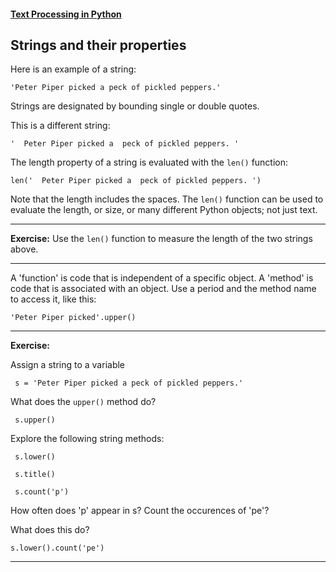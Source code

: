 #### [Text Processing in Python](.)

## Strings and their properties

Here is an example of a string:

    'Peter Piper picked a peck of pickled peppers.'

Strings are designated by bounding single or double quotes.

This is a different string:

    '  Peter Piper picked a  peck of pickled peppers. '

The length property of a string is evaluated with the `len()` function:

    len('  Peter Piper picked a  peck of pickled peppers. ')

Note that the length includes the spaces. The `len()` function can be used to evaluate the length, or size, or
many different Python objects; not just text.

---
**Exercise:** Use the `len()` function to measure the length of the two strings above.

---

A 'function' is code that is independent of a specific object. A 'method' is code that is associated with an object. 
Use a period and the method name to access it, like this:

    'Peter Piper picked'.upper()

---
**Exercise:** 

Assign a string to a variable

     s = 'Peter Piper picked a peck of pickled peppers.'

What does the `upper()` method do? 

     s.upper()

Explore the following string methods:

     s.lower()
     
     s.title()
     
     s.count('p')
     
How often does 'p' appear in s? Count the occurences of 'pe'?

What does this do?

    s.lower().count('pe')

---
